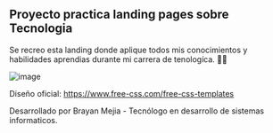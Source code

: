 <h2> Proyecto practica landing pages sobre Tecnologia </h2>

Se recreo esta landing donde aplique todos mis conocimientos y habilidades aprendias durante mi carrera de tenologíca. 👨‍💻

![image](https://github.com/BrayanMejia2004/PracticaDisenoTeconologia/assets/160251031/14a750a4-f86d-4eec-831f-430bba234c80)



Diseño oficial: https://www.free-css.com/free-css-templates

Desarrollado por Brayan Mejia - Tecnólogo en desarrollo de sistemas informaticos.
